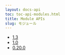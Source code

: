 ```yaml
---
layout: docs-api
toc: toc-api-modules.html
title: Module APIs
slug: モジュール
---
```


 - [1.3](v/1.3)
 - [1.0](v/1.0)
 - [0.20.0](v/0.20.0)
